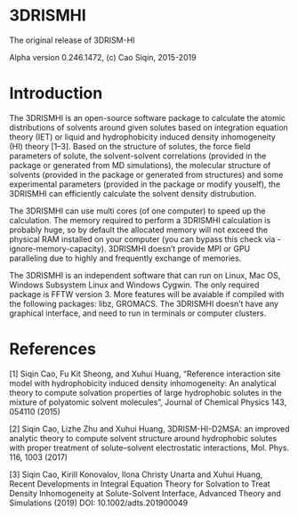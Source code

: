 # 3DRISMHI

The original release of 3DRISM-HI

Alpha version 0.246.1472, (c) Cao Siqin, 2015-2019

# Introduction

The 3DRISMHI is an open-source software package to calculate the atomic distributions of solvents around given solutes based on integration equation theory (IET) or liquid and hydrophobicity induced density inhomogeneity (HI) theory [1–3]. Based on the structure of solutes, the force field parameters of solute, the solvent-solvent correlations (provided in the package or generated from MD simulations), the molecular structure of solvents (provided in the package or generated from structures) and some experimental parameters (provided in the package or modify youself), the 3DRISMHI can efficiently calculate the solvent density distrubution.

The 3DRISMHI can use multi cores (of one computer) to speed up the calculation. The memory required to perform a 3DRISMHI calculation is probably huge, so by default the allocated memory will not exceed the physical RAM installed on your computer (you can bypass this check via -ignore-memory-capacity). 3DRISMHI doesn’t provide MPI or GPU paralleling due to highly and frequently exchange of memories.

The 3DRISMHI is an independent software that can run on Linux, Mac OS, Windows Subsystem Linux and Windows Cygwin. The only required package is FFTW version 3. More features will be avaiable if compiled with the following packages: libz, GROMACS. The 3DRISMHI doesn’t have any graphical interface, and need to run in terminals or computer clusters.

# References

[1] Siqin Cao, Fu Kit Sheong, and Xuhui Huang, “Reference interaction site model with hydrophobicity induced density inhomogeneity: An analytical theory to compute solvation properties of large hydrophobic solutes in the mixture of polyatomic solvent molecules”, Journal of Chemical Physics 143, 054110 (2015)

[2] Siqin Cao, Lizhe Zhu and Xuhui Huang, 3DRISM-HI-D2MSA: an improved analytic theory to compute solvent structure around hydrophobic solutes with proper treatment of solute–solvent electrostatic interactions, Mol. Phys. 116, 1003 (2017)

[3] Siqin Cao, Kirill Konovalov, Ilona Christy Unarta and Xuhui Huang, Recent Developments in Integral Equation Theory for Solvation to Treat Density Inhomogeneity at Solute-Solvent Interface, Advanced Theory and Simulations (2019) DOI: 10.1002/adts.201900049
